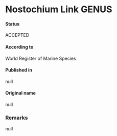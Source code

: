 # Nostochium Link GENUS

#### Status
ACCEPTED

#### According to
World Register of Marine Species

#### Published in
null

#### Original name
null

### Remarks
null
